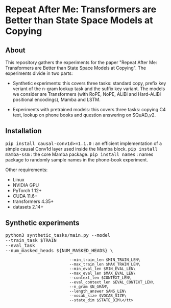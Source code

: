 # Repeat After Me: Transformers are Better than State Space Models at Copying

## About

This repository gathers the experiments for the paper "Repeat After Me: Transformers are Better than State Space Models at Copying". The experiments divide in two parts: 

- Synthetic experiments: this covers three tasks: standard copy, prefix key veriant of the n-gram lookup task and the suffix key variant. The models we consider are Transformers (with RoPE, NoPE, ALiBi and Hard-ALiBi positional encodings), Mamba and LSTM.

- Experiments with pretrained models: this covers three tasks: copying C4 text, lookup on phone books and question answering on SQuAD_v2.

## Installation

<tt>pip install causal-conv1d>=1.1.0</tt> : an efficient implementation of a simple causal Conv1d layer used inside the Mamba block.
<tt>pip install mamba-ssm</tt> : the core Mamba package.
<tt>pip install names</tt> : names package to randomly sample names in the phone-book experiment.

Other requirements:
- Linux
- NVIDIA GPU
- PyTorch 1.12+
- CUDA 11.6+
- transformers 4.35+
- datasets 2.14+

## Synthetic experiments

<tt>python3 synthetic_tasks/main.py --model  \
                                --train_task $TRAIN \
                                --eval_task  \
                                --num_masked_heads ${NUM_MASKED_HEADS} \
                                
                                --min_train_len $MIN_TRAIN_LEN\
                                --max_train_len $MAX_TRAIN_LEN\
                                --min_eval_len $MIN_EVAL_LEN\
                                --max_eval_len $MAX_EVAL_LEN\
                                --context_len $CONTEXT_LEN\
                                --eval_context_len $EVAL_CONTEXT_LEN\
                                --n_gram $N_GRAM\
                                --length_answer $ANS_LEN\
                                --vocab_size $VOCAB_SIZE\
                                --state_dim $STATE_DIM\</tt>
